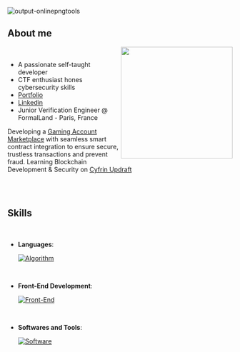 
![output-onlinepngtools](https://user-images.githubusercontent.com/105550256/235329887-86789b0c-284d-43f0-815c-c9169152a320.png)

<h2>About me</h2>

<picture> <img align="right" src="https://user-images.githubusercontent.com/105550256/235345556-b96636f2-7aa3-4db9-a6ee-381d2c1ed93d.svg" width = 250px></picture>

<br>

- A passionate self-taught developer
- CTF enthusiast hones cybersecurity skills
- [Portfolio](https://www.mushow.co.uk/)
- [Linkedin](https://www.linkedin.com/in/mushowuk/)
- Junior Verification Engineer @ FormalLand - Paris, France

Developing a [Gaming Account Marketplace](https://safexchange.io) with seamless smart contract integration to ensure secure, trustless transactions and prevent fraud.
Learning Blockchain Development & Security on [Cyfrin Updraft](https://updraft.cyfrin.io/courses)

<br><br>

<h2> Skills</h2>
<br>

<p align="center">

- **Languages**:
    
    [![Algorithm](https://skillicons.dev/icons?i=java,rust,python,mysql,solidity)](https://skillicons.dev)
	
<br>   

- **Front-End Development**:

    [![Front-End](https://skillicons.dev/icons?i=js,html,css,scss,tailwind)](https://skillicons.dev)
	
<br>
	
- **Softwares and Tools**:

    [![Software](https://skillicons.dev/icons?i=idea,git,docker,postman,maven,kubernetes)](https://skillicons.dev)
	
<br>
<br>

	
